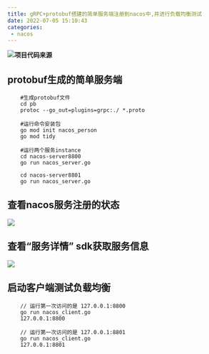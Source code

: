 ```yaml
---
title: gRPC+protobuf搭建的简单服务端注册到nacos中,并进行负载均衡测试
date: 2022-07-05 15:10:43
categories: 
 - nacos
---
```


**![项目代码来源](https://gitee.com/xiaonqedu/nacos-grpc-gotest?_from=gitee_search)**
## protobuf生成的简单服务端
```
    #生成protobuf文件
    cd pb
    protoc --go_out=plugins=grpc:./ *.proto

    #运行命令安装包
    go mod init nacos_person
    go mod tidy

    #运行两个服务instance
    cd nacos-server8800
    go run nacos_server.go

    cd nacos-server8801
    go run nacos_server.go
```

## 查看nacos服务注册的状态
![](/img/nacos_grpc_service_list.png)

## 查看“服务详情” sdk获取服务信息
![](/img/nacos_grpc_service_detail.png)

## 启动客户端测试负载均衡
```
    // 运行第一次访问的是 127.0.0.1:8800
    go run nacos_client.go 
    127.0.0.1:8800

    // 运行第一次访问的是 127.0.0.1:8801
    go run nacos_client.go 
    127.0.0.1:8801
```




